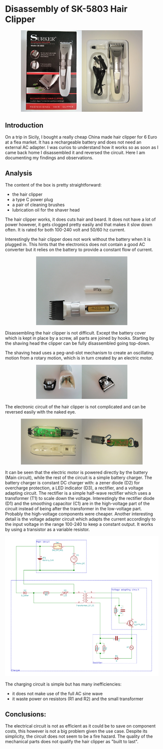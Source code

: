 # Disassembly of SK-5803 Hair Clipper

<center><a href="images/20180120_113055.jpg" target="_blank"><img src="images/20180120_113055.jpg" alt="SK-5803 Hair Clipper Box" width="200"></a><a href="images/20180120_113347.jpg" target="_blank"><img src="images/20180120_113347.jpg" alt="SK-5803 Hair Clipper Content" width="200"></a></center>

## Introduction
On a trip in Sicily, I bought a really cheap China made hair clipper for 6 Euro at a flea market. It has a rechargeable battery and does not need an external AC adapter. I was curios to understand how it works so as soon as I came back home I disassembled it and reversed the circuit. Here I am documenting my findings and observations.

## Analysis
The content of the box is pretty straightforward:
- the hair clipper
- a type C power plug
- a pair of cleaning brushes
- lubrication oil for the shaver head

The hair clipper works, it does cuts hair and beard. It does not have a lot of power however, it gets clogged pretty easily and that makes it slow down often. It is rated for both 100-240 volt and 50/60 hz current.

Interestingly the hair clipper does not work without the battery when it is plugged in. This hints that the electronics does not contain a good AC converter but it relies on the battery to provide a constant flow of current.

<center><a href="images/20180120_113457.jpg" target="_blank"><img src="images/20180120_113457.jpg" alt="SK-5803 Hair Clipper Battery" width="300"></a></center>

Disassembling the hair clipper is not difficult. Except the battery cover which is kept in place by a screw, all parts are joined by hooks. Starting by the shaving head the clipper can be fully disassembled going top-down.

The shaving head uses a peg-and-slot mechanism to create an oscillating motion from a rotary motion, which is in turn created by an electric motor.

<center><a href="images/20180120_114112.jpg" target="_blank"><img src="images/20180120_114112.jpg" alt="SK-5803 Hair Clipper Shaving Head" width="150"></a><a href="images/20180120_114321.jpg" target="_blank"><img src="images/20180120_114321.jpg" alt="SK-5803 Hair Clipper Shaving Head" width="150"></a></center>

The electronic circuit of the hair clipper is not complicated and can be reversed easily with the naked eye.

<center><a href="images/20180120_115059.jpg" target="_blank"><img src="images/20180120_115059.jpg" alt="SK-5803 Hair Clipper Electronic Circuit" width="200"></a><a href="images/20180120_115157.jpg" target="_blank"><img src="images/20180120_115157.jpg" alt="SK-5803 Hair Clipper Electronic Circuit" width="200"></a></center>

It can be seen that the electric motor is powered directly by the battery (Main circuit), while the rest of the circuit is a simple battery charger.
The battery charger is constant DC charger with: a zener diode (D2) for overcharge protection, a LED indicator (D3), a rectifier, and a voltage adapting circuit. The rectifier is a simple half-wave rectifier which uses a transformer (T1) to scale down the voltage. Interestingly the rectifier diode (D1) and the smoothing capacitor (C1) are in the high-voltage part of the circuit instead of being after the transformer in the low-voltage part. Probably the high-voltage components were cheaper. Another interesting detail is the voltage adapter circuit which adapts the current accordingly to the input voltage in the range 100-240 to keep a constant output. It works by using a transistor as a variable resistor.

<center><a href="images/schematics.png" target="_blank"><img src="images/schematics.png" alt="SK-5803 Hair Clipper Schematics" width="800"></a></center>

The charging circuit is simple but has many inefficiencies:
- it does not make use of the full AC sine wave
- it waste power on resistors (R1 and R2) and the small transformer

## Conclusions:
The electrical circuit is not as efficient as it could be to save on component costs, this however is not a big problem given the use case. Despite its simplicity, the circuit does not seem to be a fire hazard.
The quality of the mechanical parts does not qualify the hair clipper as "built to last".